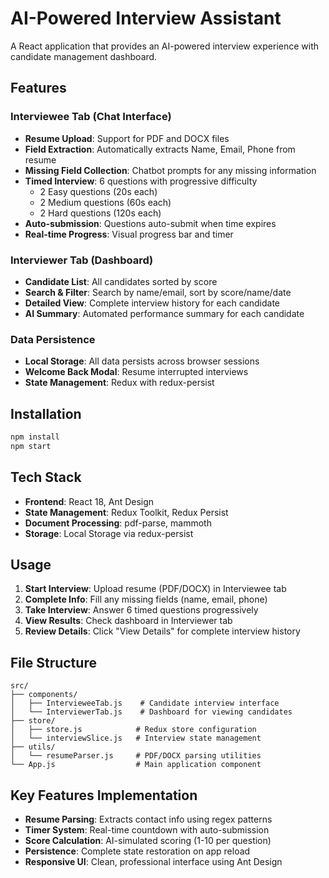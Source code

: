 # AI-Powered Interview Assistant

A React application that provides an AI-powered interview experience with candidate management dashboard.

## Features

### Interviewee Tab (Chat Interface)
- **Resume Upload**: Support for PDF and DOCX files
- **Field Extraction**: Automatically extracts Name, Email, Phone from resume
- **Missing Field Collection**: Chatbot prompts for any missing information
- **Timed Interview**: 6 questions with progressive difficulty
  - 2 Easy questions (20s each)
  - 2 Medium questions (60s each) 
  - 2 Hard questions (120s each)
- **Auto-submission**: Questions auto-submit when time expires
- **Real-time Progress**: Visual progress bar and timer

### Interviewer Tab (Dashboard)
- **Candidate List**: All candidates sorted by score
- **Search & Filter**: Search by name/email, sort by score/name/date
- **Detailed View**: Complete interview history for each candidate
- **AI Summary**: Automated performance summary for each candidate

### Data Persistence
- **Local Storage**: All data persists across browser sessions
- **Welcome Back Modal**: Resume interrupted interviews
- **State Management**: Redux with redux-persist

## Installation

```bash
npm install
npm start
```

## Tech Stack

- **Frontend**: React 18, Ant Design
- **State Management**: Redux Toolkit, Redux Persist
- **Document Processing**: pdf-parse, mammoth
- **Storage**: Local Storage via redux-persist

## Usage

1. **Start Interview**: Upload resume (PDF/DOCX) in Interviewee tab
2. **Complete Info**: Fill any missing fields (name, email, phone)
3. **Take Interview**: Answer 6 timed questions progressively
4. **View Results**: Check dashboard in Interviewer tab
5. **Review Details**: Click "View Details" for complete interview history

## File Structure

```
src/
├── components/
│   ├── IntervieweeTab.js    # Candidate interview interface
│   └── InterviewerTab.js    # Dashboard for viewing candidates
├── store/
│   ├── store.js            # Redux store configuration
│   └── interviewSlice.js   # Interview state management
├── utils/
│   └── resumeParser.js     # PDF/DOCX parsing utilities
└── App.js                  # Main application component
```

## Key Features Implementation

- **Resume Parsing**: Extracts contact info using regex patterns
- **Timer System**: Real-time countdown with auto-submission
- **Score Calculation**: AI-simulated scoring (1-10 per question)
- **Persistence**: Complete state restoration on app reload
- **Responsive UI**: Clean, professional interface using Ant Design